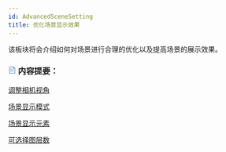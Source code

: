 ```yaml
---
id: AdvancedSceneSetting
title: 优化场景显示效果  
---  
```

该板块将会介绍如何对场景进行合理的优化以及提高场景的展示效果。

### ![](../../img/read.gif) 内容提要：

 [调整相机视角](AngelAdjustment)

 [场景显示模式](SceneMode)

 [场景显示元素](SceneProperty)

[可选择图层数](OptionalLayersNumber)



